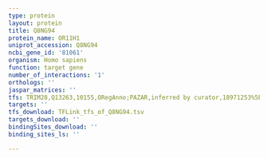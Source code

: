 ```yaml
---
type: protein
layout: protein
title: Q8NG94
protein_name: OR11H1
uniprot_accession: Q8NG94
ncbi_gene_id: '81061'
organism: Homo sapiens
function: target gene
number_of_interactions: '1'
orthologs: ''
jaspar_matrices: ''
tfs: TRIM28,Q13263,10155,ORegAnno;PAZAR,inferred by curator,18971253%5Buid%5D+OR+26578589%5Buid%5D,No
targets: ''
tfs_download: TFLink_tfs_of_Q8NG94.tsv
targets_download: ''
bindingSites_download: ''
binding_sites_ls: ''

---
```

